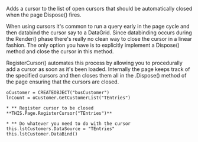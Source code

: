 ﻿Adds a cursor to the list of open cursors that should be automatically closed when the page Dispose() fires.

When using cursors it's common to run a query early in the page cycle and then databind the cursor say to a DataGrid. Since databinding occurs during the Render() phase there's really no clean way to close the cursor in a linear fashion. The only option you have is to explicitly implement a Dispose() method and close the cursor in this method.

RegisterCursor() automates this process by allowing you to procedurally add a cursor as soon as it's been loaded. Internally the page keeps track of the specified cursors and then closes them all in the .Dispose() method of the page ensuring that the cursors are closed.

```foxpro
oCustomer = CREATEOBJECT("busCustomer")
lnCount = oCustomer.GetCustomerList("TEntries")

* ** Register cursor to be closed
**THIS.Page.RegisterCursor("TEntries")**  

* ** Do whatever you need to do with the cursor
this.lstCustomers.DataSource = "TEntries"
this.lstCustomer.DataBind()
```